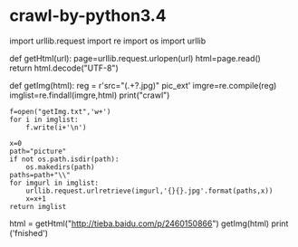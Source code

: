 # crawl-by-python3.4
import urllib.request
import re
import os
import urllib


def getHtml(url):
    page=urllib.request.urlopen(url)
    html=page.read()    
    return html.decode("UTF-8")

def getImg(html):
    reg = r'src="(.+?\.jpg)" pic_ext'
    imgre=re.compile(reg)
    imglist=re.findall(imgre,html)
    print("crawl")
    
    f=open("getImg.txt",'w+')
    for i in imglist:
        f.write(i+'\n')
    
    x=0
    path="picture"
    if not os.path.isdir(path):
        os.makedirs(path)
    paths=path+"\\"
    for imgurl in imglist:
        urllib.request.urlretrieve(imgurl,'{}{}.jpg'.format(paths,x))
        x=x+1
    return imglist

html = getHtml("http://tieba.baidu.com/p/2460150866")
getImg(html)
print ('fnished')
